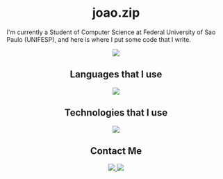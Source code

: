 <h1 align="center">joao.zip</h1>

I'm currently a Student of Computer Science at Federal University of Sao Paulo (UNIFESP), and here is where I put some code that I write.

<p align="center">
  <a href="https://github.com/anuraghazra/github-readme-stats">
    <img src="https://github-readme-stats.vercel.app/api?username=joao-zip&show_icons=true&theme=tokyonight" />
  </a>
</p>

## <div align="center">Languages that I use</div>
<p align="center">
  <a href="https://skillicons.dev">
    <img src="https://skillicons.dev/icons?i=c,cpp,py,js,ts,dart" />
  </a>
</p>

## <div align="center">Technologies that I use</div>
<p align="center">
  <a href="https://skillicons.dev">
    <img src="https://skillicons.dev/icons?i=astro,flutter,nestjs,qt,postgres,docker,arch" />
  </a>
</p>

## <div align="center">Contact Me</div>
<div align="center">
  <a href="https://linkedin.com/in/joao-pedro-m-o/" target="_blank">
    <img src="https://img.shields.io/badge/-LinkedIn-%230077B5?style=for-the-badge&logo=linkedin&logoColor=white">
  </a>
  <a href="mailto:oliveira.joao@unifesp.br" target="_blank">
    <img src="https://img.shields.io/badge/-Gmail-%23333?style=for-the-badge&logo=gmail&logoColor=white">
  </a>
</div>
